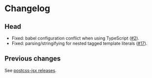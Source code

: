# Changelog

## Head

- Fixed: babel configuration conflict when using TypeScript ([#2](https://github.com/stylelint/stylelint/pull/2)).
- Fixed: parsing/stringifying for nested tagged template literals ([#17](https://github.com/stylelint/stylelint/pull/17)).

## Previous changes

See [postcss-jsx releases](https://github.com/gucong3000/postcss-jsx/releases).
